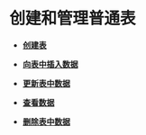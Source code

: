 # 创建和管理普通表<a name="ZH-CN_TOPIC_0242370184"></a>

-   **[创建表](创建表.md)**  

-   **[向表中插入数据](向表中插入数据.md)**  

-   **[更新表中数据](更新表中数据.md)**  

-   **[查看数据](查看数据.md)**  

-   **[删除表中数据](删除表中数据.md)**  


